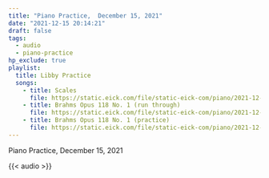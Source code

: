 ```yaml
---
title: "Piano Practice,  December 15, 2021"
date: "2021-12-15 20:14:21"
draft: false
tags:
  - audio
  - piano-practice
hp_exclude: true
playlist:
  title: Libby Practice
  songs:
    - title: Scales
      file: https://static.eick.com/file/static-eick-com/piano/2021-12-15-001.mp3
    - title: Brahms Opus 118 No. 1 (run through)
      file: https://static.eick.com/file/static-eick-com/piano/2021-12-15-002.mp3
    - title: Brahms Opus 118 No. 1 (practice)
      file: https://static.eick.com/file/static-eick-com/piano/2021-12-15-003.mp3
---
```


Piano Practice, December 15, 2021

<!--more-->

{{< audio >}}
